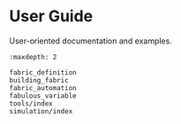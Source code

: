 # User Guide

User-oriented documentation and examples.

```{toctree}
:maxdepth: 2

fabric_definition
building_fabric
fabric_automation
fabulous_variable
tools/index
simulation/index
```
